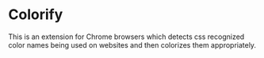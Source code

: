 # Colorify
This is an extension for Chrome browsers which detects css recognized color names being used on websites and then colorizes them appropriately.